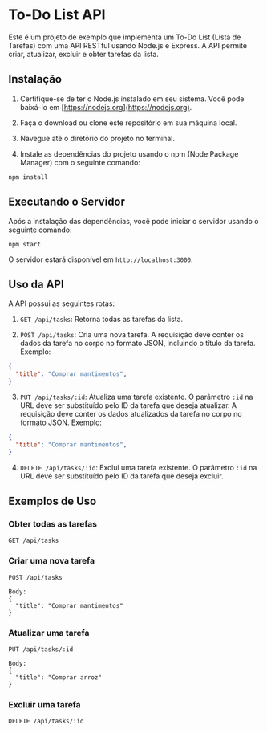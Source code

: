 
# To-Do List API

Este é um projeto de exemplo que implementa um To-Do List (Lista de Tarefas) com uma API RESTful usando Node.js e Express. A API permite criar, atualizar, excluir e obter tarefas da lista.

## Instalação

1. Certifique-se de ter o Node.js instalado em seu sistema. Você pode baixá-lo em [https://nodejs.org](https://nodejs.org).

2. Faça o download ou clone este repositório em sua máquina local.

3. Navegue até o diretório do projeto no terminal.

4. Instale as dependências do projeto usando o npm (Node Package Manager) com o seguinte comando:

```
npm install
```

## Executando o Servidor

Após a instalação das dependências, você pode iniciar o servidor usando o seguinte comando:

```
npm start
```

O servidor estará disponível em `http://localhost:3000`.

## Uso da API

A API possui as seguintes rotas:

1. `GET /api/tasks`: Retorna todas as tarefas da lista.

2. `POST /api/tasks`: Cria uma nova tarefa. A requisição deve conter os dados da tarefa no corpo no formato JSON, incluindo o título da tarefa. Exemplo:

```json
{
  "title": "Comprar mantimentos",
}
```

3. `PUT /api/tasks/:id`: Atualiza uma tarefa existente. O parâmetro `:id` na URL deve ser substituído pelo ID da tarefa que deseja atualizar. A requisição deve conter os dados atualizados da tarefa no corpo no formato JSON. Exemplo:

```json
{
  "title": "Comprar mantimentos",
}
```

4. `DELETE /api/tasks/:id`: Exclui uma tarefa existente. O parâmetro `:id` na URL deve ser substituído pelo ID da tarefa que deseja excluir.

## Exemplos de Uso

### Obter todas as tarefas

```
GET /api/tasks
```

### Criar uma nova tarefa

```
POST /api/tasks

Body:
{
  "title": "Comprar mantimentos"
}
```

### Atualizar uma tarefa

```
PUT /api/tasks/:id

Body:
{
  "title": "Comprar arroz"
}
```

### Excluir uma tarefa

```
DELETE /api/tasks/:id
```

